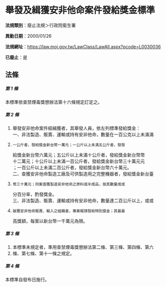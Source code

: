 # 舉發及緝獲安非他命案件發給獎金標準

**法規類別**：廢止法規＞行政院衛生署

**異動日期**：2000/01/26  

**法規網址**：https://law.moj.gov.tw/LawClass/LawAll.aspx?pcode=L0030036

**已廢止**：是



## 法條
##### 第 1 條
本標準依查禁煙毒獎懲辦法第十六條規定訂定之。

##### 第 2 條
1. 舉發安非他命案件經緝獲者，其舉發人員，依左列標準發給獎金：  
一、非法製造、販賣、運輸或持有安非他命，數量在一百公克以上未滿滿
1.     一公斤者，發給獎金新台幣一萬元；一公斤以上未滿五公斤者，發發  
    給獎金新台幣六萬元；五公斤以上未滿十公斤者，發給獎金新台幣幣  
    十二萬元；十公斤以上未滿一百公斤者，發給獎金新台幣三十萬元元  
    ；一百公斤以上未滿二百公斤者，發給獎金新台幣六十萬元。  
二、查獲安非他命製造工廠及可供製造用之完整機器者，發給獎金新台臺
1.     幣三十萬元；同案查獲製造安非他命之原料或半成品，按其數量成成  
    分百分率，酌發獎金。  
三、非法製造、販賣、運輸或持有安非他命，數量達二百公斤以上，或或
1.     破獲安非他命販賣、輸入之組織者，專案報請發給特別獎金；其最最  
    高獎額，每案以新台幣一千萬元為限。

##### 第 3 條
1. 本標準未規定者，準用查禁煙毒獎懲辦法第二條、第三條、第四條、第六
1. 條、第七條、第十一條之規定。

##### 第 4 條
本標準自發布日施行。


